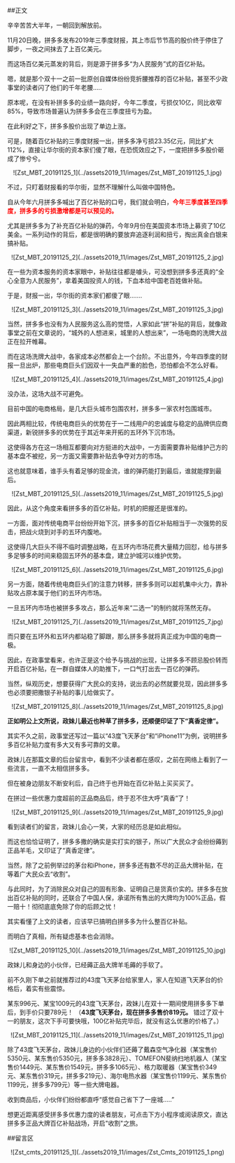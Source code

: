 ##正文

辛辛苦苦大半年，一朝回到解放前。

11月20日晚，拼多多发布2019年三季度财报，其上市后节节高的股价终于停住了脚步，一夜之间抹去了上百亿美元。

而这场百亿美元蒸发的背后，则是源于拼多多“为人民服务”式的百亿补贴。

嗯，就是那个双十一之前一批原创自媒体纷纷竞折腰推荐的百亿补贴，甚至不少政事堂的读者闪了他们的千年老腰.....

原本呢，在没有补拼多多的业绩一路向好，今年二季度，亏损仅10亿，同比收窄85%，导致市场普遍认为拼多多会在三季度扭亏为盈。

在此利好之下，拼多多股价出现了单边上涨。

可是，随着百亿补贴的三季度财报一出，拼多多净亏损23.35亿元，同比扩大112%，直接让华尔街的资本家们傻了眼，在恐慌效应之下，一度把拼多多股价砸成了惨兮兮。

 <div align="center">![Zst_MBT_20191125_1](../assets2019_11/images/Zst_MBT_20191125_1.jpg)</div>

不过，只盯着财报看的华尔街，显然不理解什么叫做中国特色。

自从今年六月拼多多喊出了百亿补贴的口号，我们就会明白，<font color="red">**今年三季度甚至四季度，拼多多的亏损激增都是可以预见的。**</font>

尤其是拼多多为了补充百亿补贴的弹药，今年9月份在美国资本市场上募资了10亿美金。一系列动作的背后，都是很明确的要放弃追逐利润和扭亏，掏出真金白银来搞补贴。

 <div align="center">![Zst_MBT_20191125_2](../assets2019_11/images/Zst_MBT_20191125_2.jpg)</div>

在一些为资本服务的资本家眼中，补贴往往都是噱头，可没想到拼多多还真的“全心全意为人民服务”，拿着美国投资人的钱，下血本给中国老百姓做补贴。

于是，财报一出，华尔街的资本家们都傻了眼.......

 <div align="center">![Zst_MBT_20191125_3](../assets2019_11/images/Zst_MBT_20191125_3.jpg)</div>

当然，拼多多也没有为人民服务这么高的觉悟，人家如此“拼”补贴的背后，就像政事堂之前在文章说的，“城外的人想进来，城里的人想出来”，一场电商的洗牌大战正在拉开帷幕。

而在这场洗牌大战中，各家成本必然都会上一个台阶。不出意外，今年四季度的财报一旦出炉，那些电商巨头们因双十一失血严重的脸色，恐怕都会不怎么好看。

 <div align="center">![Zst_MBT_20191125_4](../assets2019_11/images/Zst_MBT_20191125_4.jpg)</div>

没办法，这场大战不可避免。

目前中国的电商格局，是几大巨头城市包围农村，拼多多一家农村包围城市。

因此两相比较，传统电商巨头的优势在于一二线用户的忠诚度与稳定的品牌供应商渠道，新锐拼多多的优势在于其近年来开拓的五环外下沉市场。

这使得各方在这一场相互都要向对方挺进的大战中，一方面需要靠补贴维护己方的基本盘不被挖，另一方面又需要靠补贴去争夺对方的市场。

这也就意味着，谁手头有着足够的现金流，谁的弹药能打到最后，谁就能撑到最后。

 <div align="center">![Zst_MBT_20191125_5](../assets2019_11/images/Zst_MBT_20191125_5.jpg)</div>

因此，从这个角度来看拼多多的百亿补贴，时机的把握还是很准的。

一方面，面对传统电商平台纷纷开始下沉，拼多多的百亿补贴相当于一次强势的反击，把战火烧到对手的五环内腹地。

这使得几大巨头不得不临时调整战略，在五环内市场花费大量精力回怼，给与拼多多足够多的时间来稳固五环外的基本盘，建立护城河以维护优势。

 <div align="center">![Zst_MBT_20191125_6](../assets2019_11/images/Zst_MBT_20191125_6.jpg)</div>

另一方面，随着传统电商巨头们的注意力转移，拼多多则可以趁机集中火力，靠补贴攻占原本属于他们的五环内市场。

一旦五环内市场也被拼多多攻占，那么近年来“二选一”的制约就将荡然无存。

 <div align="center">![Zst_MBT_20191125_7](../assets2019_11/images/Zst_MBT_20191125_7.jpg)</div>

而只要在五环外和五环内都站稳了脚跟，那么拼多多就将真正成为中国的电商一极。
 
因此，在政事堂看来，也许正是这个给予与挑战的出现，让拼多多不顾忌股价转而开启百亿补贴，在一群自媒体人的助推下，一口气打出去一百亿的弹药。
 
当然，纵观历史，想要获得广大民众的支持，说出去的必然就要兑现，因此拼多多也必须要把撒银子补贴的事儿给做实了。

 <div align="center">![Zst_MBT_20191125_8](../assets2019_11/images/Zst_MBT_20191125_8.jpg)</div>

**正如明公上文所说，政妹儿最近也种草了拼多多，还顺便印证了下“真香定律”。**

其实不久之前，政事堂还写过一篇以“43度飞天茅台”和“iPhone11”为例，说明拼多多百亿补贴力度有多大又有多可靠的文章。
 
政妹儿在那篇文章的后台留言中，看到不少读者都在感叹，之前在网络上看到了一些流言，一直不太相信拼多多。
 
但在被身边朋友不断安利后，自己终于也开始在百亿补贴上买买买了。
 
在拼过一些优惠力度超前的正品商品后，终于忍不住大呼“真香”了！

 <div align="center">![Zst_MBT_20191125_9](../assets2019_11/images/Zst_MBT_20191125_9.jpg)</div>

看到读者们的留言，政妹儿会心一笑，大家的经历总是如此相似。
 
而这也恰恰证明了，拼多多撒的确实是实打实的银子，所以广大民众才会纷纷薅到正品羊毛，又印证了“真香定律”。
 
当然，除了之前例举过的茅台和iPhone，拼多多还有数不尽的正品大牌补贴，在等着广大民众去“收割”。
 
与此同时，为了消除民众对自己的固有形象、证明自己是货真价实的。拼多多在放出百亿补贴的同时，还联合了中国人保，承诺所有售出的大牌均为100%正品，假一赔十！彻彻底底免除了你的后顾之忧！
 
其实看懂了上文的读者，应该早已搞明白拼多多为什么整百亿补贴。
 
而明白了真相，所有疑虑基本也会消除。

 <div align="center">![Zst_MBT_20191125_10](../assets2019_11/images/Zst_MBT_20191125_10.jpg)</div>

政妹儿和身边的小伙伴，已经薅正品大牌羊毛薅的手软了。

前不久刚下单之前就推荐过的43度飞天茅台给家里人，家人在知道飞天茅台的价格后，着实有些震惊。

某东996元、某宝1009元的43度飞天茅台，政妹儿在双十一期间使用拼多多下单后，到手价只要789元！
（**43度飞天茅台，现在拼多多售价819元。** 错过了双十一的朋友，这次下手可要快哦，100亿补贴完毕后，就没有这么优惠的价格了。）
 
 <div align="center">![Zst_MBT_20191125_11](../assets2019_11/images/Zst_MBT_20191125_11.jpg)</div>

除了43度飞天茅台，政妹儿身边的小伙伴们还薅了戴森空气净化器（某宝售价5350元、某东售价5350元，拼多多3828元）、TOMEFON斐纳扫地机器人（某宝售价1449元、某东售价1549元，拼多多1065元）、格力取暖器（某宝售价349元、某东售价319元，拼多多219元）、海尔电热水器（某宝售价1199元、某东售价1199元，拼多多799元）等一些大牌电器。

收到商品后，小伙伴们纷纷都直呼“感觉自己省下了一座城.....”

想更近距离感受拼多多优惠力度的读者朋友，可点击下方小程序或阅读原文，直达拼多多正品大牌百亿补贴战场，开启"收割"之旅。


##留言区
 <div align="center">![Zst_cmts_20191125_1](../assets2019_11/images/Zst_Cmts_20191125_1.png)</div>